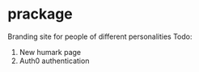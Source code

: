 # prackage

Branding site for people of different personalities
Todo: 

1. New humark page
2. Auth0 authentication 
